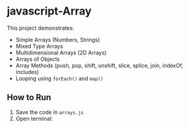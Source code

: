 # javascript-Array

This project demonstrates:

- Simple Arrays (Numbers, Strings)
- Mixed Type Arrays
- Multidimensional Arrays (2D Arrays)
- Arrays of Objects
- Array Methods (push, pop, shift, unshift, slice, splice, join, indexOf, includes)
- Looping using `forEach()` and `map()`

## How to Run

1. Save the code in `arrays.js`
2. Open terminal:
